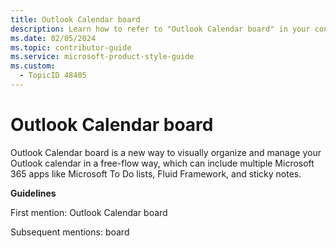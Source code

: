 ```yaml
---
title: Outlook Calendar board
description: Learn how to refer to "Outlook Calendar board" in your content.
ms.date: 02/05/2024
ms.topic: contributor-guide
ms.service: microsoft-product-style-guide
ms.custom:
  - TopicID 48405
---
```



# Outlook Calendar board

Outlook Calendar board is a new way to visually organize and manage your Outlook calendar in a free-flow way, which can include multiple Microsoft 365 apps like Microsoft To Do lists, Fluid Framework, and sticky notes.

**Guidelines**

First mention: Outlook Calendar board

Subsequent mentions: board